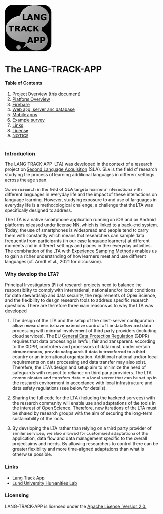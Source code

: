 ﻿
<img src="/icons/LTA_icon_metall.png" width="150" height="150">

# The LANG-TRACK-APP

#### Table of Contents
1. Project Overview (this document)
2. [Platform Overview](/PlatformOverview.md)
2. [Firebase](/Firebase.md)
3. [Web app, server and database](/LTABackend.md)
4. [Mobile apps](/LTAMobileApps.md)
5. [Example survey](/ExampleSurvey.md)
6. [Links](#links)
7. [License](#Licensing)
8. [NOTICE](/NOTICE.txt)

#

### Introduction

The LANG-TRACK-APP (LTA) was developed in the context of a research project on [Second Language Acquisition](https://en.wikipedia.org/wiki/Second-language_acquisition) (SLA). SLA is the field of research studying the process of learning additional languages in different settings across the age span.

Some research in the field of SLA targets learners’ interactions with different languages in everyday life and the impact of these interactions on language learning. However, studying exposure to and use of languages in everyday life is a methodological challenge, a challenge that the LTA was specifically designed to address.

The LTA is a native smartphone application running on iOS and on Android platforms released under license NN, which is linked to a back-end system. Today, the use of smartphones is widespread and people tend to carry them with constantly which means that researchers can sample data frequently from participants (in our case language learners) at different moments and in different settings and places in their everyday activities. The combination of the LTA with [Experience Sampling Methods](https://en.wikipedia.org/wiki/Experience_sampling_method) enables us to gain a richer understanding of how learners meet and use different languages (cf. Arndt et al., 2021 for discussion).

### Why  develop the LTA?

Principal Investigators (PI) of research projects need to balance the responsibility to comply with international, national and/or local conditions for data stewardship and data security, the requirements of Open Science, and the flexibility to design research tools to address specific research questions. There are therefore three main reasons as to why the LTA was developed.

1.  The design of the LTA and the setup of the client-server configuration allow researchers to have extensive control of the dataflow and data processing with minimal involvement of third party providers (including cloud services). The EU [General Data Protection Regulation](https://eur-lex.europa.eu/legal-content/EN/TXT/?qid=1528874672298&uri=CELEX:02016R0679-20160504) (GDPR) requires that data processing is lawful, fair and transparent. According to the GDPR, controllers and processors of data must, under certain circumstances, provide safeguards if data is transferred to a third country or an international organization. Additional national and/or local requirements on data processing and data transfer may also exist. Therefore, the LTA’s design and setup aim to minimize the need of safeguards with respect to reliance on third party providers. The LTA communicates and transfers data to a local server that can be set up in the research environment in accordance with local infrastructure and data safety regulations (see below for details).
    

2.  Sharing the full code for the LTA (including the backend services) with the research community will enable use and adaptations of the tools in the interest of Open Science. Therefore, new iterations of the LTA must be shared by research groups with the aim of securing the long-term sustainability of the tools.
    

3.  By developing the LTA rather than relying on a third party provider of similar services, we also allowed for customised adaptations of the application, data flow and data management specific to the overall project aims and needs. By allowing researchers to control there can be greater flexibility and more time-aligned adaptations than what is otherwise possible.
### Links
- [Lang Track App](https://portal.research.lu.se/portal/en/projects/the-langtrackapp-studying-exposure-to-and-use-of-a-new-language-using-smartphone-technology(4e734940-981f-4dd0-841a-eb6ac760af0c).html)
- [Lund University Humanities Lab](https://www.humlab.lu.se/about/)

### Licensing
LANG-TRACK-APP is licensed under the [Apache License, Version 2.0.](https://www.apache.org/licenses/LICENSE-2.0.txt)
